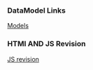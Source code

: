 ### DataModel Links
[Models](https://excalidraw.com/#json=6WUb8OJDW3HQl6ptSwllT,jOuw97utCKcvrewXhJDmCw)

### HTMl AND JS Revision
[JS revision](https://excalidraw.com/#json=w5AfOYw8PUsFotZU6VSve,L-KBEjFUv43D-lJs3IjB5g)

